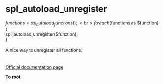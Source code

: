 # spl_autoload_unregister



$functions = spl_autoload_functions();<br>    foreach($functions as $function) {<br>        spl_autoload_unregister($function);<br>    }<br><br>A nice way to unregister all functions.  

#

[Official documentation page](https://www.php.net/manual/en/function.spl-autoload-unregister.php)

**[To root](/README.md)**